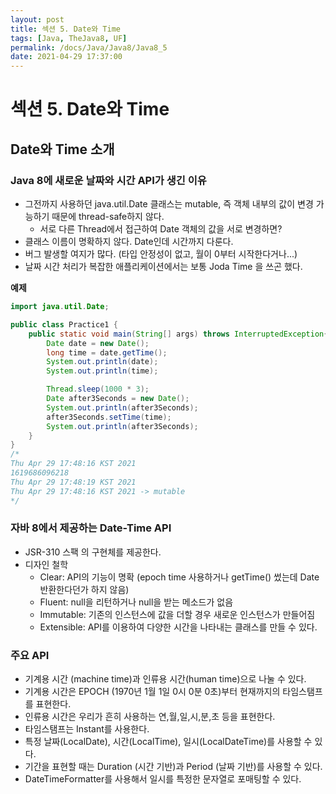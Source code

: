 ```yaml
---
layout: post
title: 섹션 5. Date와 Time
tags: [Java, TheJava8, UF]
permalink: /docs/Java/Java8/Java8_5
date: 2021-04-29 17:37:00
---
```

# 섹션 5. Date와 Time
## Date와 Time 소개

### Java 8에 새로운 날짜와 시간 API가 생긴 이유

- 그전까지 사용하던 java.util.Date 클래스는 mutable, 즉 객체 내부의 값이 변경 가능하기 때문에 thread-safe하지 않다.
  - 서로 다른 Thread에서 접근하여 Date 객체의 값을 서로 변경하면?
- 클래스 이름이 명확하지 않다. Date인데 시간까지 다룬다.
- 버그 발생할 여지가 많다. (타입 안정성이 없고, 월이 0부터 시작한다거나...)
- 날짜 시간 처리가 복잡한 애플리케이션에서는 보통 Joda Time 을 쓰곤 했다.

**예제**

```java
import java.util.Date;

public class Practice1 {
    public static void main(String[] args) throws InterruptedException{
        Date date = new Date();
        long time = date.getTime();
        System.out.println(date);
        System.out.println(time);

        Thread.sleep(1000 * 3);
        Date after3Seconds = new Date();
        System.out.println(after3Seconds);
        after3Seconds.setTime(time);
        System.out.println(after3Seconds);
    }
}
/*
Thu Apr 29 17:48:16 KST 2021
1619686096218
Thu Apr 29 17:48:19 KST 2021
Thu Apr 29 17:48:16 KST 2021 -> mutable
*/
```

### 자바 8에서 제공하는 Date-Time API

- JSR-310 스팩 의 구현체를 제공한다.
- 디자인 철학
  - Clear: API의 기능이 명확 (epoch time 사용하거나 getTime() 썼는데 Date 반환한다던가 하지 않음)
  - Fluent: null을 리턴하거나 null을 받는 메소드가 없음
  - Immutable: 기존의 인스턴스에 값을 더할 경우 새로운 인스턴스가 만들어짐
  - Extensible: API를 이용하여 다양한 시간을 나타내는 클래스를 만들 수 있다.

### 주요 API

- 기계용 시간 (machine time)과 인류용 시간(human time)으로 나눌 수 있다.
- 기계용 시간은 EPOCH (1970년 1월 1일 0시 0분 0초)부터 현재까지의 타임스탬프를 표현한다.
- 인류용 시간은 우리가 흔히 사용하는 연,월,일,시,분,초 등을 표현한다.
- 타임스탬프는 Instant를 사용한다.
- 특정 날짜(LocalDate), 시간(LocalTime), 일시(LocalDateTime)를 사용할 수 있다.
- 기간을 표현할 때는 Duration (시간 기반)과 Period (날짜 기반)를 사용할 수 있다.
- DateTimeFormatter를 사용해서 일시를 특정한 문자열로 포매팅할 수 있다.